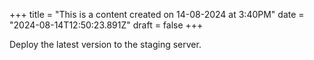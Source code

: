 +++
title = "This is a content created on 14-08-2024 at 3:40PM"
date = "2024-08-14T12:50:23.891Z"
draft = false
+++

  Deploy the latest version to the staging server.
        
